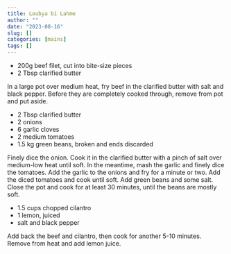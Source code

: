 ```yaml
---
title: Loubya bi Lahme
author: ""
date: "2023-08-16"
slug: []
categories: [mains]
tags: []
---
```


- 200g beef filet, cut into bite-size pieces
- 2 Tbsp clarified butter

In a large pot over medium heat, fry beef in the clarified butter with salt and black pepper. Before they are completely cooked through, remove from pot and put aside.

- 2 Tbsp clarified butter
- 2 onions
- 6 garlic cloves
- 2 medium tomatoes
- 1.5 kg green beans, broken and ends discarded

Finely dice the onion. Cook it in the clarified butter with a pinch of salt over medium-low heat until soft. In the meantime, mash the garlic and finely dice the tomatoes. Add the garlic to the onions and fry for a minute or two. Add the diced tomatoes and cook until soft. Add green beans and some salt. Close the pot and cook for at least 30 minutes, until the beans are mostly soft.

- 1.5 cups chopped cilantro
- 1 lemon, juiced
- salt and black pepper

Add back the beef and cilantro, then cook for another 5-10 minutes. Remove from heat and add lemon juice.
